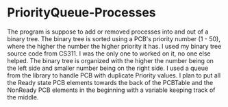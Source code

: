 # PriorityQueue-Processes
The program is suppose to add or removed processes into and out of a binary tree. The binary tree is sorted using a PCB's priority number (1 - 50), where the higher the number the higher priority it has. I used my binary tree source code from CS311. I was the only one to worked on it, no one else helped. The binary tree is organized with the higher the number being on the left side and smaller number being on the right side. I used a queue from the library to handle PCB with duplicate Priority values. I plan to put all the Ready state PCB elements towards the back of the PCBTable and the NonReady PCB elements in the beginning with a variable keeping track of the middle.
